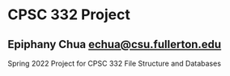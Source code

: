 CPSC 332 Project
==============
Epiphany Chua
echua@csu.fullerton.edu
--------------
Spring 2022 Project for CPSC 332 File Structure and Databases